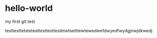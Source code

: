# hello-world
my first git test

testtesttetstetesttesttesttestetwtsetttewtewedwefdwyedfwydgjnwjdkwedj
